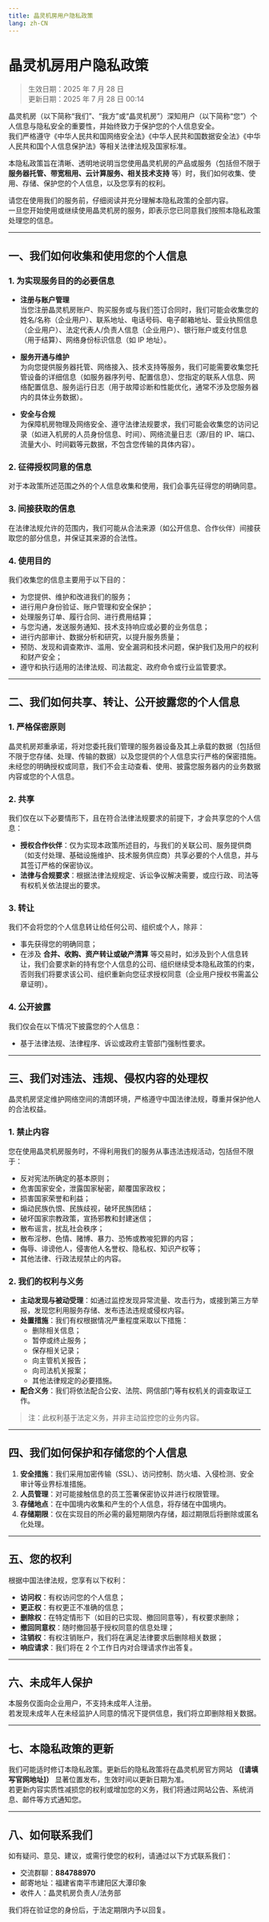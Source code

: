 ```yaml
---
title: 晶灵机房用户隐私政策
lang: zh-CN
---
```


# 晶灵机房用户隐私政策

> 生效日期：2025 年 7 月 28 日  
> 更新日期：2025 年 7 月 28 日 00:14

晶灵机房（以下简称“我们”、“我方”或“晶灵机房”）深知用户（以下简称“您”）个人信息与隐私安全的重要性，并始终致力于保护您的个人信息安全。  
我们严格遵守《中华人民共和国网络安全法》《中华人民共和国数据安全法》《中华人民共和国个人信息保护法》等相关法律法规及国家标准。

本隐私政策旨在清晰、透明地说明当您使用晶灵机房的产品或服务（包括但不限于 **服务器托管、带宽租用、云计算服务、相关技术支持** 等）时，我们如何收集、使用、存储、保护您的个人信息，以及您享有的权利。

请您在使用我们的服务前，仔细阅读并充分理解本隐私政策的全部内容。  
一旦您开始使用或继续使用晶灵机房的服务，即表示您已同意我们按照本隐私政策处理您的信息。

---

## 一、我们如何收集和使用您的个人信息

### 1. 为实现服务目的的必要信息
- **注册与账户管理**  
  当您注册晶灵机房账户、购买服务或与我们签订合同时，我们可能会收集您的姓名/名称（企业用户）、联系地址、电话号码、电子邮箱地址、营业执照信息（企业用户）、法定代表人/负责人信息（企业用户）、银行账户或支付信息（用于结算）、网络身份标识信息（如 IP 地址）。

- **服务开通与维护**  
  为向您提供服务器托管、网络接入、技术支持等服务，我们可能需要收集您托管设备的详细信息（如服务器序列号、配置信息）、您指定的联系人信息、网络配置信息、服务运行日志（用于故障诊断和性能优化，通常不涉及您服务器内的具体业务数据）。

- **安全与合规**  
  为保障机房物理及网络安全、遵守法律法规要求，我们可能会收集您的访问记录（如进入机房的人员身份信息、时间）、网络流量日志（源/目的 IP、端口、流量大小、时间戳等元数据，不包含您传输的具体内容）。

### 2. 征得授权同意的信息
对于本政策所述范围之外的个人信息收集和使用，我们会事先征得您的明确同意。

### 3. 间接获取的信息
在法律法规允许的范围内，我们可能从合法来源（如公开信息、合作伙伴）间接获取您的部分信息，并保证其来源的合法性。

### 4. 使用目的
我们收集您的信息主要用于以下目的：
- 为您提供、维护和改进我们的服务；
- 进行用户身份验证、账户管理和安全保护；
- 处理服务订单、履行合同、进行费用结算；
- 与您沟通，发送服务通知、技术支持响应或必要的业务信息；
- 进行内部审计、数据分析和研究，以提升服务质量；
- 预防、发现和调查欺诈、滥用、安全漏洞和技术问题，保护我们及用户的权利和财产安全；
- 遵守和执行适用的法律法规、司法裁定、政府命令或行业监管要求。

---

## 二、我们如何共享、转让、公开披露您的个人信息

### 1. 严格保密原则
晶灵机房郑重承诺，将对您委托我们管理的服务器设备及其上承载的数据（包括但不限于您存储、处理、传输的数据）以及您提供的个人信息实行严格的保密措施。  
未经您的明确授权或同意，我们不会主动查看、使用、披露您服务器内的业务数据内容或您的个人信息。

### 2. 共享
我们仅在以下必要情形下，且在符合法律法规要求的前提下，才会共享您的个人信息：
- **授权合作伙伴**：仅为实现本政策所述目的，与我们的关联公司、服务提供商（如支付处理、基础设施维护、技术服务供应商）共享必要的个人信息，并与其签订严格的保密协议。
- **法律与合规要求**：根据法律法规规定、诉讼争议解决需要，或应行政、司法等有权机关依法提出的要求。

### 3. 转让
我们不会将您的个人信息转让给任何公司、组织或个人，除非：
- 事先获得您的明确同意；
- 在涉及 **合并、收购、资产转让或破产清算** 等交易时，如涉及到个人信息转让，我们会要求新的持有您个人信息的公司、组织继续受本隐私政策的约束，否则我们将要求该公司、组织重新向您征求授权同意（企业用户授权书需盖公章证明）。

### 4. 公开披露
我们仅会在以下情况下披露您的个人信息：
- 基于法律法规、法律程序、诉讼或政府主管部门强制性要求。

---

## 三、我们对违法、违规、侵权内容的处理权

晶灵机房坚定维护网络空间的清朗环境，严格遵守中国法律法规，尊重并保护他人的合法权益。

### 1. 禁止内容
您在使用晶灵机房服务时，不得利用我们的服务从事违法违规活动，包括但不限于：
- 反对宪法所确定的基本原则；
- 危害国家安全，泄露国家秘密，颠覆国家政权；
- 损害国家荣誉和利益；
- 煽动民族仇恨、民族歧视，破坏民族团结；
- 破坏国家宗教政策，宣扬邪教和封建迷信；
- 散布谣言，扰乱社会秩序；
- 散布淫秽、色情、赌博、暴力、恐怖或教唆犯罪的内容；
- 侮辱、诽谤他人，侵害他人名誉权、隐私权、知识产权等；
- 其他法律、行政法规禁止的内容。

### 2. 我们的权利与义务
- **主动发现与被动受理**：如通过监控发现异常流量、攻击行为，或接到第三方举报，发现您利用服务存储、发布违法违规或侵权内容。
- **处置措施**：我们有权根据情况严重程度采取以下措施：
    - 删除相关信息；
    - 暂停或终止服务；
    - 保存相关记录；
    - 向主管机关报告；
    - 向司法机关报案；
    - 其他法律规定的必要措施。
- **配合义务**：我们将依法配合公安、法院、网信部门等有权机关的调查取证工作。

> 注：此权利基于法定义务，并非主动监控您的业务内容。

---

## 四、我们如何保护和存储您的个人信息

1. **安全措施**：我们采用加密传输（SSL）、访问控制、防火墙、入侵检测、安全审计等业界标准措施。
2. **人员管理**：对可能接触信息的员工签署保密协议并进行权限管理。
3. **存储地点**：在中国境内收集和产生的个人信息，将存储在中国境内。
4. **存储期限**：仅在实现目的所必需的最短期限内存储，超过期限后将删除或匿名化处理。

---

## 五、您的权利

根据中国法律法规，您享有以下权利：
- **访问权**：有权访问您的个人信息；
- **更正权**：有权更正不准确的信息；
- **删除权**：在特定情形下（如目的已实现、撤回同意等），有权要求删除；
- **撤回同意权**：随时撤回基于授权同意的信息处理；
- **注销权**：有权注销账户，我们将在满足法律要求后删除相关数据；
- **响应请求**：我们将在 2 个工作日内对合理请求作出答复。

---

## 六、未成年人保护

本服务仅面向企业用户，不支持未成年人注册。  
若发现未成年人在未经监护人同意的情况下提供信息，我们将立即删除相关数据。

---

## 七、本隐私政策的更新

我们可能适时修订本隐私政策。更新后的隐私政策将在晶灵机房官方网站 **（[请填写官网地址]）** 显著位置发布，生效时间以更新日期为准。  
若更新内容实质性减损您的权利或增加您的义务，我们将通过网站公告、系统消息、邮件等方式通知您。

---

## 八、如何联系我们

如有疑问、意见、建议，或需行使您的权利，请通过以下方式联系我们：

- 交流群聊：**884788970**
- 邮寄地址：福建省南平市建阳区大潭印象  
- 收件人：晶灵机房负责人/法务部

我们将在验证您的身份后，于法定期限内予以回复。  
